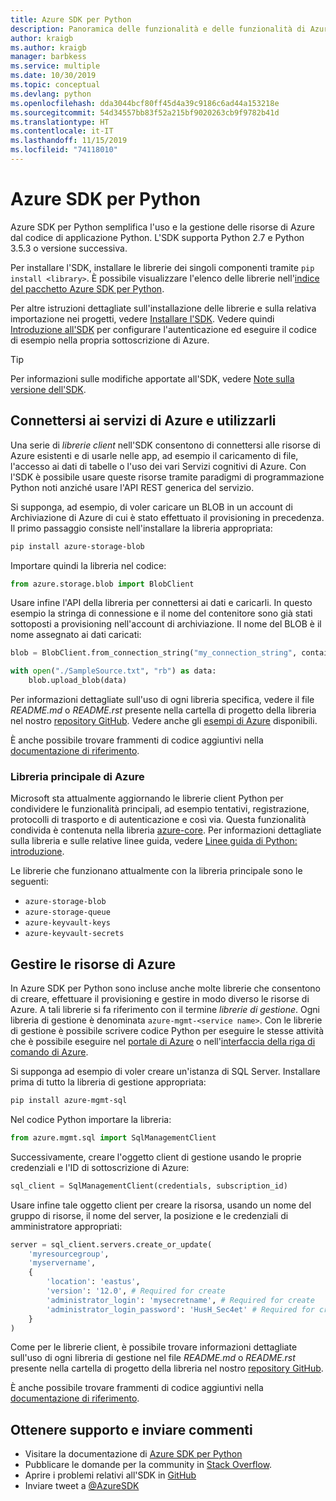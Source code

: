 ```yaml
---
title: Azure SDK per Python
description: Panoramica delle funzionalità e delle funzionalità di Azure SDK per Python che consentono agli sviluppatori di aumentare la produttività quando usano i servizi di Azure.
author: kraigb
ms.author: kraigb
manager: barbkess
ms.service: multiple
ms.date: 10/30/2019
ms.topic: conceptual
ms.devlang: python
ms.openlocfilehash: dda3044bcf80ff45d4a39c9186c6ad44a153218e
ms.sourcegitcommit: 54d34557bb83f52a215bf9020263cb9f9782b41d
ms.translationtype: HT
ms.contentlocale: it-IT
ms.lasthandoff: 11/15/2019
ms.locfileid: "74118010"
---
```

# <a name="azure-sdk-for-python"></a>Azure SDK per Python

Azure SDK per Python semplifica l'uso e la gestione delle risorse di Azure dal codice di applicazione Python. L'SDK supporta Python 2.7 e Python 3.5.3 o versione successiva.

Per installare l'SDK, installare le librerie dei singoli componenti tramite `pip install <library>`. È possibile visualizzare l'elenco delle librerie nell'[indice del pacchetto Azure SDK per Python](https://github.com/Azure/azure-sdk-for-python/blob/master/packages.md).

Per altre istruzioni dettagliate sull'installazione delle librerie e sulla relativa importazione nei progetti, vedere [Installare l'SDK](python-sdk-azure-install.md). Vedere quindi [Introduzione all'SDK](python-sdk-azure-get-started.yml) per configurare l'autenticazione ed eseguire il codice di esempio nella propria sottoscrizione di Azure.

> [!TIP]
> Per informazioni sulle modifiche apportate all'SDK, vedere [Note sulla versione dell'SDK](https://azure.github.io/azure-sdk/).

## <a name="connect-and-use-azure-services"></a>Connettersi ai servizi di Azure e utilizzarli

Una serie di *librerie client* nell'SDK consentono di connettersi alle risorse di Azure esistenti e di usarle nelle app, ad esempio il caricamento di file, l'accesso ai dati di tabelle o l'uso dei vari Servizi cognitivi di Azure. Con l'SDK è possibile usare queste risorse tramite paradigmi di programmazione Python noti anziché usare l'API REST generica del servizio.

Si supponga, ad esempio, di voler caricare un BLOB in un account di Archiviazione di Azure di cui è stato effettuato il provisioning in precedenza. Il primo passaggio consiste nell'installare la libreria appropriata:

```bash
pip install azure-storage-blob
```

Importare quindi la libreria nel codice:

```python
from azure.storage.blob import BlobClient
```

Usare infine l'API della libreria per connettersi ai dati e caricarli. In questo esempio la stringa di connessione e il nome del contenitore sono già stati sottoposti a provisioning nell'account di archiviazione. Il nome del BLOB è il nome assegnato ai dati caricati:

```python
blob = BlobClient.from_connection_string("my_connection_string", container="mycontainer", blob="my_blob")

with open("./SampleSource.txt", "rb") as data:
    blob.upload_blob(data)
```

Per informazioni dettagliate sull'uso di ogni libreria specifica, vedere il file *README.md* o *README.rst* presente nella cartella di progetto della libreria nel nostro [repository GitHub](https://github.com/Azure/azure-sdk-for-python/tree/master/sdk). Vedere anche gli [esempi di Azure](https://docs.microsoft.com/samples/browse/?languages=python) disponibili.

È anche possibile trovare frammenti di codice aggiuntivi nella [documentazione di riferimento](/python/api?view=azure-python).

### <a name="the-azure-core-library"></a>Libreria principale di Azure

Microsoft sta attualmente aggiornando le librerie client Python per condividere le funzionalità principali, ad esempio tentativi, registrazione, protocolli di trasporto e di autenticazione e così via. Questa funzionalità condivida è contenuta nella libreria [azure-core](https://github.com/Azure/azure-sdk-for-python/tree/master/sdk/core/azure-core). Per informazioni dettagliate sulla libreria e sulle relative linee guida, vedere [Linee guida di Python: introduzione](https://azure.github.io/azure-sdk/python_introduction.html).

Le librerie che funzionano attualmente con la libreria principale sono le seguenti:

- `azure-storage-blob`
- `azure-storage-queue`
- `azure-keyvault-keys`
- `azure-keyvault-secrets`

## <a name="manage-azure-resources"></a>Gestire le risorse di Azure

In Azure SDK per Python sono incluse anche molte librerie che consentono di creare, effettuare il provisioning e gestire in modo diverso le risorse di Azure. A tali librerie si fa riferimento con il termine *librerie di gestione*. Ogni libreria di gestione è denominata `azure-mgmt-<service name>`. Con le librerie di gestione è possibile scrivere codice Python per eseguire le stesse attività che è possibile eseguire nel [portale di Azure](https://portal.azure.com) o nell'[interfaccia della riga di comando di Azure](https://docs.microsoft.com/cli/azure/install-azure-cli).

Si supponga ad esempio di voler creare un'istanza di SQL Server. Installare prima di tutto la libreria di gestione appropriata:

```bash
pip install azure-mgmt-sql
```

Nel codice Python importare la libreria:

```python
from azure.mgmt.sql import SqlManagementClient

```

Successivamente, creare l'oggetto client di gestione usando le proprie credenziali e l'ID di sottoscrizione di Azure:

```python
sql_client = SqlManagementClient(credentials, subscription_id)
```

Usare infine tale oggetto client per creare la risorsa, usando un nome del gruppo di risorse, il nome del server, la posizione e le credenziali di amministratore appropriati:

```python
server = sql_client.servers.create_or_update(
    'myresourcegroup',
    'myservername',
    {
        'location': 'eastus',
        'version': '12.0', # Required for create
        'administrator_login': 'mysecretname', # Required for create
        'administrator_login_password': 'HusH_Sec4et' # Required for create
    }
)
```

Come per le librerie client, è possibile trovare informazioni dettagliate sull'uso di ogni libreria di gestione nel file *README.md* o *README.rst* presente nella cartella di progetto della libreria nel nostro [repository GitHub](https://github.com/Azure/azure-sdk-for-python/tree/master/sdk).

È anche possibile trovare frammenti di codice aggiuntivi nella [documentazione di riferimento](/python/api?view=azure-python). 

## <a name="get-help-and-give-feedback"></a>Ottenere supporto e inviare commenti

- Visitare la documentazione di [Azure SDK per Python](https://aka.ms/python-docs)
- Pubblicare le domande per la community in [Stack Overflow](https://stackoverflow.com/questions/tagged/azure-sdk-python).
- Aprire i problemi relativi all'SDK in [GitHub](https://github.com/Azure/azure-sdk-for-python/issues)
- Inviare tweet a [@AzureSDK](https://twitter.com/AzureSdk/)
